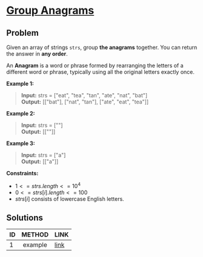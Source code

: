 # [Group Anagrams](https://leetcode.com/problems/group-anagrams/)

## Problem
<!-- Explanation of problem. -->
Given an array of strings `strs`, group **the anagrams** together. You can return the answer in **any order**.

An **Anagram** is a word or phrase formed by rearranging the letters of a different word or phrase, typically using all the original letters exactly once.

**Example 1:**
<!-- An example of problem. -->

>**Input:** strs = ["eat", "tea", "tan", "ate", "nat", "bat"] </br> <!-- Input example. -->
**Output:** \[\["bat"\], \["nat", "tan"\], \["ate", "eat", "tea"\]\] </br> <!-- Output example. -->

**Example 2:**
<!-- An example of problem. -->

>**Input:** strs = \[""\] </br> <!-- Input example. -->
**Output:** \[\[""\]\] </br> <!-- Output example. -->

**Example 3:**
<!-- An example of problem. -->

>**Input:** strs = \["a"\] </br> <!-- Input example. -->
**Output:** \[\["a"\]\] </br> <!-- Output example. -->

**Constraints:**

- $1 <= strs.length <= 10^4$
- $0 <= strs[i].length <= 100$
- $strs[i]$ consists of lowercase English letters.

## Solutions
<!-- Solutions of problem and their links. -->

| ID  | METHOD  | LINK                     |
| :-- | :-----: | :----------------------- |
| 1   | example | [link](group-anagram.md) |
